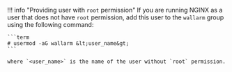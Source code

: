 !!! info "Providing user with `root` permission"
    If you are running NGINX as a user that does not have `root` permission, add this user to the `wallarm` group using the following command:
>
    ```term
    # usermod -aG wallarm &lt;user_name&gt;
    ```
    
    where `<user_name>` is the name of the user without `root` permission.
